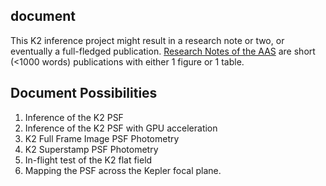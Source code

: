 document
---

This K2 inference project might result in a research note or two, or eventually a full-fledged publication.  [Research Notes of the AAS](http://iopscience.iop.org/journal/2515-5172) are short (<1000 words) publications with either 1 figure or 1 table.

## Document Possibilities
1. Inference of the K2 PSF
2. Inference of the K2 PSF with GPU acceleration
3. K2 Full Frame Image PSF Photometry
4. K2 Superstamp PSF Photometry
5. In-flight test of the K2 flat field
6. Mapping the PSF across the Kepler focal plane.
